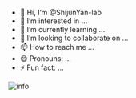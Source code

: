 - 👋 Hi, I’m @ShijunYan-lab
- 👀 I’m interested in ...
- 🌱 I’m currently learning ...
- 💞️ I’m looking to collaborate on ...
- 📫 How to reach me ...
- 😄 Pronouns: ...
- ⚡ Fun fact: ...

<!---
ShijunYan-lab/ShijunYan-lab is a ✨ special ✨ repository because its `README.md` (this file) appears on your GitHub profile.
You can click the Preview link to take a look at your changes.
--->


![info](https://github-readme-stats.vercel.app/api?username=ShijunYan-lab&show_icons=true&count_private=true&hide=prs&theme=tokyonight)


<!---![Top Langs](https://github-readme-stats.vercel.app/api/top-langs/?username=ShijunYan-lab) --->



